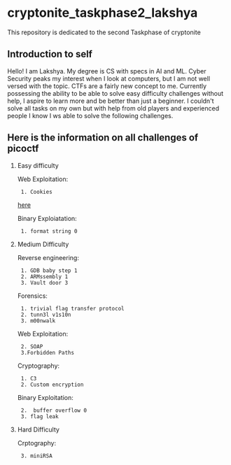 # cryptonite_taskphase2_lakshya
This repository is dedicated to the second Taskphase of cryptonite

## Introduction to self
Hello! I am Lakshya. My degree is CS with specs in AI and ML.
Cyber Security peaks my interest when I look at computers, but I am not well versed with the topic. 
CTFs are a fairly new concept to me. Currently possessing the ability to be able to solve easy difficulty challenges without help,
I aspire to learn more and be better than just a beginner. I couldn't solve all tasks on my own but with help from old players and experienced people I know
I ws able to solve the following challenges.

## Here is the information on all challenges of picoctf
1. Easy difficulty

	Web Exploitation:

		1. Cookies
   [here](https://github.com/ElaLakshya/cryptonite_taskphase2_lakshya/blob/main/Web_Exploitation/cookies.md)

	Binary Exploiatation:

		1. format string 0
   
3. Medium Difficulty

	Reverse engineering:

		1. GDB baby step 1
		2. ARMssembly 1
		3. Vault door 3
   
	Forensics:

		1. trivial flag transfer protocol
		2. tunn3l v1s10n
		3. m00nwalk
   
	Web Exploitation:

		2. SOAP
		3.Forbidden Paths
   
	Cryptography:

		1. C3
		2. Custom encryption
   
	Binary Exploitation:

		2.  buffer overflow 0
		3. flag leak
   
4. Hard Difficulty

	Crptography:

		3. miniRSA
